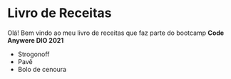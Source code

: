 # Livro de Receitas 

Olá! Bem vindo ao meu livro de receitas que faz parte do bootcamp **Code Anywere DIO 2021**

 - Strogonoff
 - Pavê
 - Bolo de cenoura
